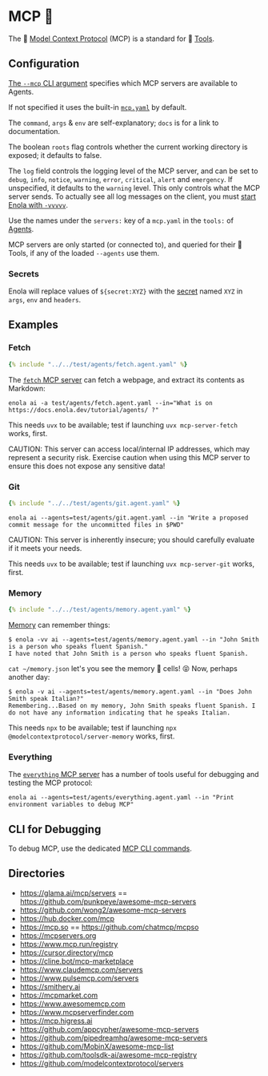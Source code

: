 <!--
    SPDX-License-Identifier: Apache-2.0

    Copyright 2025 The Enola <https://enola.dev> Authors

    Licensed under the Apache License, Version 2.0 (the "License");
    you may not use this file except in compliance with the License.
    You may obtain a copy of the License at

        https://www.apache.org/licenses/LICENSE-2.0

    Unless required by applicable law or agreed to in writing, software
    distributed under the License is distributed on an "AS IS" BASIS,
    WITHOUT WARRANTIES OR CONDITIONS OF ANY KIND, either express or implied.
    See the License for the specific language governing permissions and
    limitations under the License.
-->

# MCP 🔱

The 🔱 [Model Context Protocol](https://modelcontextprotocol.io) (MCP) is a standard for 🧰 [Tools](tool.md).

## Configuration

[The `--mcp` CLI argument](../use/ai/index.md#mcp) specifies which MCP servers are available to Agents.

If not specified it uses the built-in [`mcp.yaml`](https://github.com/enola-dev/enola/blob/main/models/enola.dev/ai/mcp.yaml) by default.

The `command`, `args` & `env` are self-explanatory; `docs` is for a link to documentation.

<!-- TODO Document type, url, headers, timeout - once that's tested to work... -->

<!-- TODO Document input, once that's implemented... -->

The boolean `roots` flag controls whether the current working directory is exposed; it defaults to false.

The `log` field controls the logging level of the MCP server, and can be set to `debug`, `info`, `notice`, `warning`, `error`, `critical`, `alert` and `emergency`. If unspecified, it defaults to the `warning` level. This only controls what the MCP server sends. To actually see all log messages on the client, you must [start Enola with `-vvvvv`](../use/log/index.md).

Use the names under the `servers:` key of a `mcp.yaml` in the `tools:` of [Agents](agent.md).

MCP servers are only started (or connected to), and queried for their 🧰 Tools, if any of the loaded `--agents` use them.

### Secrets

Enola will replace values of `${secret:XYZ}` with the [secret](../use/secret/index.md) named `XYZ` in `args`, `env` and `headers`.

## Examples

<!--
    ## Recommended

    TODO

    Zapier
    Google Mail & Calendar & Drive!
    RAG with Pinecone, LlamaIndex?
    OpenAPI (HF)?
-->

<!-- TODO Generate all of this, from an example prompt in mcp.yaml... -->

### Fetch

```yaml
{% include "../../test/agents/fetch.agent.yaml" %}
```

The [`fetch` MCP server](https://github.com/modelcontextprotocol/servers/tree/main/src/fetch) can fetch a webpage, and extract its contents as Markdown:

```shell
enola ai -a test/agents/fetch.agent.yaml --in="What is on https://docs.enola.dev/tutorial/agents/ ?"
```

This needs `uvx` to be available; test if launching `uvx mcp-server-fetch` works, first.

CAUTION: This server can access local/internal IP addresses, which may represent a security risk.
Exercise caution when using this MCP server to ensure this does not expose any sensitive data!

### Git

```yaml
{% include "../../test/agents/git.agent.yaml" %}
```

```shell
enola ai --agents=test/agents/git.agent.yaml --in "Write a proposed commit message for the uncommitted files in $PWD"
```

CAUTION: This server is inherently insecure; you should carefully evaluate if it meets your needs.

This needs `uvx` to be available; test if launching `uvx mcp-server-git` works, first.

### Memory

```yaml
{% include "../../test/agents/memory.agent.yaml" %}
```

[Memory](https://github.com/modelcontextprotocol/servers/tree/main/src/memory) can remember things:

```shell
$ enola -vv ai --agents=test/agents/memory.agent.yaml --in "John Smith is a person who speaks fluent Spanish."
I have noted that John Smith is a person who speaks fluent Spanish.
```

`cat ~/memory.json` let's you see the memory 🧠 cells! 😝 Now, perhaps another day:

```shell
$ enola -v ai --agents=test/agents/memory.agent.yaml --in "Does John Smith speak Italian?"
Remembering...Based on my memory, John Smith speaks fluent Spanish. I do not have any information indicating that he speaks Italian.
```

This needs `npx` to be available; test if launching `npx @modelcontextprotocol/server-memory` works, first.

### Everything

The [`everything` MCP server](https://github.com/modelcontextprotocol/servers/tree/main/src/everything) has a number of tools useful for debugging and testing the MCP protocol:

```shell
enola ai --agents=test/agents/everything.agent.yaml --in "Print environment variables to debug MCP"
```

## CLI for Debugging

To debug MCP, use the dedicated [MCP CLI commands](../use/mcp/index.md).

## Directories

<!-- TODO Crawl these, and gen. MD pushed to https://github.com/enola-dev/awesome-mcp ... -->

* https://glama.ai/mcp/servers == https://github.com/punkpeye/awesome-mcp-servers
* https://github.com/wong2/awesome-mcp-servers
* https://hub.docker.com/mcp
* https://mcp.so == https://github.com/chatmcp/mcpso
* https://mcpservers.org
* https://www.mcp.run/registry
* https://cursor.directory/mcp
* https://cline.bot/mcp-marketplace
* https://www.claudemcp.com/servers
* https://www.pulsemcp.com/servers
* https://smithery.ai
* https://mcpmarket.com
* https://www.awesomemcp.com
* https://www.mcpserverfinder.com
* https://mcp.higress.ai
* https://github.com/appcypher/awesome-mcp-servers
* https://github.com/pipedreamhq/awesome-mcp-servers
* https://github.com/MobinX/awesome-mcp-list
* https://github.com/toolsdk-ai/awesome-mcp-registry
* https://github.com/modelcontextprotocol/servers

<!-- TODO https://github.com/andrew/ultimate-awesome "MCP" -->
